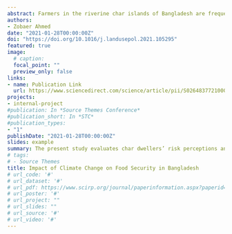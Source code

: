 ```yaml
---
abstract: Farmers in the riverine char islands of Bangladesh are frequently affected by climate change due to their proximity to the river and heavy reliance on agriculture for their livelihoods. The present study evaluates char dwellers’ risk perceptions and agricultural adaptations to climate change. Survey data were collected from 98 households, and focus group discussions were conducted using a semi-structured questionnaire from Rydas Bari char under the Gaibandha District of Bangladesh. A standardized risk perception index was created using a four- point Likert scale against sixteen climatic events. In addition, a binary logit model was used to estimate the influence of socioeconomic characteristics of sample households on the decision to choose climate change adaptation strategies. Findings suggest that droughts, river erosion, and floods are the major climatic risks perceived by char dwellers. Additionally, results from a climate vulnerability index portray similar findings that char respondents are more exposed to diverse climatic hazards. The study further investigates local adaptation mechanisms in agriculture with regards to major climatic events. In response to the existing climate change risks, the char inhabitants employ several adaptation strategies in agriculture such as implementing new or alternative farming practices, changing planting times, and cultivating short-duration varieties. The llogit analysis suggests that household age, family size, annual income, farm size, farm ownership and farming experience have a sig-nificant influence on farmers’ adaptation choices. Household access to education, early warning by extension agents, information on improved agricultural technologies, access to off-farm sources of income and incorpo-rating char people during policy design can effectively enhance farmers’ resilience and help reduce vulnerability.
authors:
- Zobaer Ahmed
date: "2021-01-28T00:00:00Z"
doi: "https://doi.org/10.1016/j.landusepol.2021.105295"
featured: true
image:
  # caption: 
  focal_point: ""
  preview_only: false
links:
- name: Publication Link
  url: https://www.sciencedirect.com/science/article/pii/S0264837721000181
projects:
- internal-project
#publication: In *Source Themes Conference*
#publication_short: In *STC*
#publication_types:
- "1"
publishDate: "2021-01-28T00:00:00Z"
slides: example
summary: The present study evaluates char dwellers’ risk perceptions and agricultural adaptations to climate change.
# tags:
# - Source Themes
title: Impact of Climate Change on Food Security in Bangladesh
# url_code: '#'
# url_dataset: '#'
# url_pdf: https://www.scirp.org/journal/paperinformation.aspx?paperid=82469
# url_poster: '#'
# url_project: ""
# url_slides: ""
# url_source: '#'
# url_video: '#'
---
```


<div style="display: none">
{{% callout note %}}
Click the *Cite* button above to demo the feature to enable visitors to import publication metadata into their reference management software.
{{% /callout %}}

{{% callout note %}}
Create your slides in Markdown - click the *Slides* button to check out the example.
{{% /callout %}}

Supplementary notes can be added here, including [code, math, and images](https://wowchemy.com/docs/writing-markdown-latex/).
</div>

